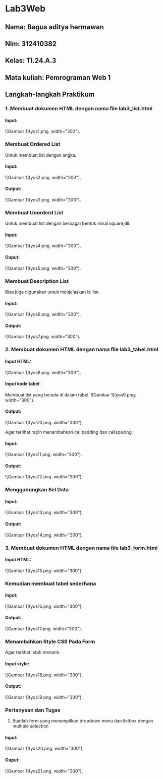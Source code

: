 # Lab3Web

## Nama: Bagus aditya hermawan
## Nim: 312410382
## Kelas: TI.24.A.3
## Mata kuliah: Pemrograman Web 1

## Langkah-langkah Praktikum

### 1. Membuat dokumen HTML dengan nama file lab3_list.html
#### Input:
![Gambar 1](yos1.png. width="300").


### Membuat Ordered List
Untuk membuat list dengan angka.
#### Input:
![Gambar 1](yos2.png. width="300").

#### Output:
![Gambar 1](yos3.png. width="300").


### Membuat Unorderd List
Untuk membuat list dengan berbagai bentuk misal square,dll.
#### Input:
![Gambar 1](yos4.png. width="300").

#### Ouput:
![Gambar 1](yos5.png. width="300").


### Membuat Description List 
Bisa juga digunakan untuk menjelaskan isi list.
#### Input:
![Gambar 1](yos6.png. width="300").

#### Output:
![Gambar 1](yos7.png. width="300").


### 2. Membuat dokumen HTML dengan nama file lab3_tabel.html
#### Input HTML:
![Gambar 1](yos8.png. width="300").

#### Input kode tabel:
Membuat list yang berada di dalam tabel.
![Gambar 1](yos9.png. width="300").

#### Output:
![Gambar 1](yos10.png. width="300").

Agar terlihat rapih menambahkan cellpadding dan cellspacing:
#### Input:
![Gambar 1](yos11.png. width="300").

#### Output:
![Gambar 1](yos12.png. width="300").

### Menggabungkan Sel Data
#### Input:
![Gambar 1](yos13.png. width="300").

#### Output:
![Gambar 1](yos14.png. width="300").


### 3. Membuat dokumen HTML dengan nama file lab3_form.html
#### Input HTML:
![Gambar 1](yos15.png. width="300").

### Kemudian membuat tabel sederhana
#### Input:
![Gambar 1](yos16.png. width="300").

#### Output:
![Gambar 1](yos17.png. width="300").

### Menambahkan Style CSS Pada Form
Agar terlihat lebih menarik.
#### Input style:
![Gambar 1](yos18.png. width="300").

#### Output:
![Gambar 1](yos19.png. width="300").






### Pertanyaan dan Tugas
1. Buatlah form yang menampilkan dropdown menu dan listbox dengan multiple selection

#### Input:
![Gambar 1](yos20.png. width="300").

#### Ouput:
![Gambar 1](yos21.png. width="300").
